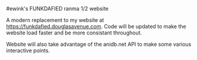 #ewink's FUNKDAFIED ranma 1/2 website

A modern replacement to my website at https://funkdafied.douglasavenue.com. Code will be updated to make the website load faster and be more consistant throughout. 

Website will also take advantage of the anidb.net API to make some various interactive points.
